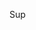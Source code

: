 Sup

<!---
Pixelel/Pixelel is a ✨ special ✨ repository because its `README.md` (this file) appears on your GitHub profile.
You can click the Preview link to take a look at your changes.
--->
